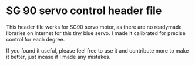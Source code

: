 # SG 90 servo control header file
This header file works for SG90 servo motor, as there are no readymade libraries on internet for this tiny blue servo.
I made it calibrated for precise control for each degree. 

If you found it useful, please feel free to use it and contribute more to make it better, just incase if I made any mistakes.

